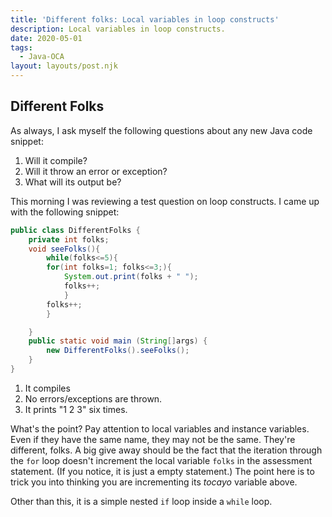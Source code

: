 ```yaml
---
title: 'Different folks: Local variables in loop constructs'
description: Local variables in loop constructs.
date: 2020-05-01
tags:
  - Java-OCA
layout: layouts/post.njk
---
```


## Different Folks

As always, I ask myself the following questions about any new Java code snippet:

1. Will it compile?
2. Will it throw an error or exception?
3. What will its output be?

This morning I was reviewing a test question on loop constructs. I came up with the following snippet: 

```java
public class DifferentFolks {
	private int folks;
	void seeFolks(){
		while(folks<=5){
		for(int folks=1; folks<=3;){
			System.out.print(folks + " ");
			folks++;
			}
		folks++;
		}

	}
	public static void main (String[]args) {
		new DifferentFolks().seeFolks();
	}
}
```

1. It compiles
2. No errors/exceptions are thrown.
3. It prints "1 2 3" six times.

What's the point? Pay attention to local variables and instance variables. Even if they have the same name, they may not be the same. They're different, folks. A big give away should be the fact that the iteration through the `for` loop doesn't increment the local variable `folks` in the assessment statement. (If you notice, it is just a empty statement.) The point here is to trick you into thinking you are incrementing its *tocayo* variable above. 

Other than this, it is a simple nested `if` loop inside a `while` loop. 